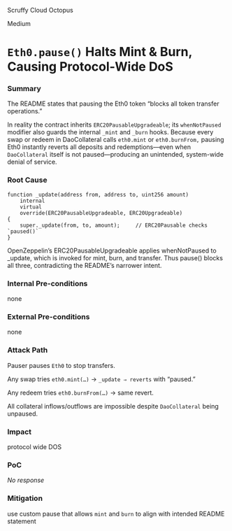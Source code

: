 Scruffy Cloud Octopus

Medium

# `Eth0.pause()` Halts Mint & Burn, Causing Protocol-Wide DoS

### Summary

The README states that pausing the Eth0 token “blocks all token transfer operations.”

In reality the contract inherits `ERC20PausableUpgradeable`; its `whenNotPaused` modifier also guards the internal `_mint` and `_burn` hooks.
Because every swap or redeem in DaoCollateral calls `eth0.mint` or `eth0.burnFrom,` pausing Eth0 instantly reverts all deposits and redemptions—even when `DaoCollateral` itself is not paused—producing an unintended, system-wide denial of service.

### Root Cause

```solidity
function _update(address from, address to, uint256 amount)
    internal
    virtual
    override(ERC20PausableUpgradeable, ERC20Upgradeable)
{
    super._update(from, to, amount);     // ERC20Pausable checks `paused()`
}

```
OpenZeppelin’s ERC20PausableUpgradeable applies whenNotPaused to _update, which is invoked for mint, burn, and transfer.
Thus pause() blocks all three, contradicting the README’s narrower intent.

### Internal Pre-conditions

none

### External Pre-conditions

none

### Attack Path

Pauser pauses `Eth0` to stop transfers.

Any swap tries `eth0.mint(…)` → `_update ⇒ reverts` with “paused.”

Any redeem tries `eth0.burnFrom(…)` → same revert.

All collateral inflows/outflows are impossible despite `DaoCollateral` being unpaused.

### Impact

protocol wide DOS

### PoC

_No response_

### Mitigation

use custom pause that allows `mint` and `burn` to align with intended README statement